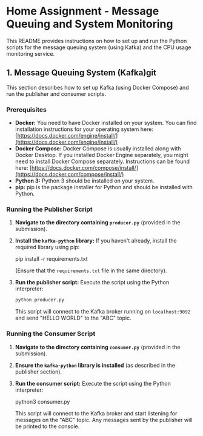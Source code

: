 # Home Assignment - Message Queuing and System Monitoring

This README provides instructions on how to set up and run the Python scripts for the message queuing system (using Kafka) and the CPU usage monitoring service.

## 1. Message Queuing System (Kafka)git 

This section describes how to set up Kafka (using Docker Compose) and run the publisher and consumer scripts.

### Prerequisites

- **Docker:** You need to have Docker installed on your system. You can find installation instructions for your operating system here: [https://docs.docker.com/engine/install/](https://docs.docker.com/engine/install/)
- **Docker Compose:** Docker Compose is usually installed along with Docker Desktop. If you installed Docker Engine separately, you might need to install Docker Compose separately. Instructions can be found here: [https://docs.docker.com/compose/install/](https://docs.docker.com/compose/install/)
- **Python 3:** Python 3 should be installed on your system.
- **pip:** pip is the package installer for Python and should be installed with Python.

### Running the Publisher Script

1.  **Navigate to the directory containing `producer.py`** (provided in the submission).

2.  **Install the `kafka-python` library:** If you haven't already, install the required library using pip:

    pip install -r requirements.txt

    (Ensure that the `requirements.txt` file in the same directory).

3.  **Run the publisher script:** Execute the script using the Python interpreter:

    ```bash
    python producer.py
    ```

    This script will connect to the Kafka broker running on `localhost:9092` and send "HELLO WORLD" to the "ABC" topic.

### Running the Consumer Script

1.  **Navigate to the directory containing `consumer.py`** (provided in the submission).

2.  **Ensure the `kafka-python` library is installed** (as described in the publisher section).

3.  **Run the consumer script:** Execute the script using the Python interpreter:

    python3 consumer.py

    This script will connect to the Kafka broker and start listening for messages on the "ABC" topic. Any messages sent by the publisher will be printed to the console.